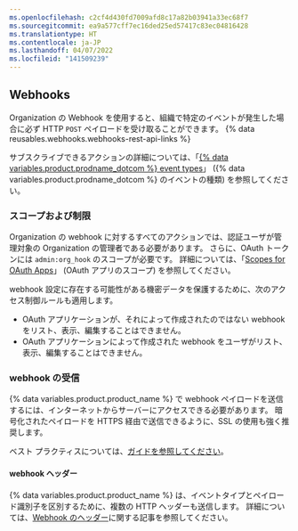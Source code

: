 ```yaml
---
ms.openlocfilehash: c2cf4d430fd7009afd8c17a82b03941a33ec68f7
ms.sourcegitcommit: ea9a577cff7ec16ded25ed57417c83ec04816428
ms.translationtype: HT
ms.contentlocale: ja-JP
ms.lasthandoff: 04/07/2022
ms.locfileid: "141509239"
---
```

## <a name="webhooks"></a>Webhooks

Organization の Webhook を使用すると、組織で特定のイベントが発生した場合に必ず HTTP `POST` ペイロードを受け取ることができます。 {% data reusables.webhooks.webhooks-rest-api-links %}

サブスクライブできるアクションの詳細については、「[{% data variables.product.prodname_dotcom %} event types](/developers/webhooks-and-events/github-event-types)」 ({% data variables.product.prodname_dotcom %} のイベントの種類) を参照してください。

### <a name="scopes--restrictions"></a>スコープおよび制限

Organization の webhook に対するすべてのアクションでは、認証ユーザが管理対象の Organization の管理者である必要があります。 さらに、OAuth トークンには `admin:org_hook` のスコープが必要です。 詳細については、「[Scopes for OAuth Apps](/developers/apps/scopes-for-oauth-apps)」 (OAuth アプリのスコープ) を参照してください。

webhook 設定に存在する可能性がある機密データを保護するために、次のアクセス制御ルールも適用します。

- OAuth アプリケーションが、それによって作成されたのではない webhook をリスト、表示、編集することはできません。
- OAuth アプリケーションによって作成された webhook をユーザがリスト、表示、編集することはできません。

### <a name="receiving-webhooks"></a>webhook の受信

{% data variables.product.product_name %} で webhook ペイロードを送信するには、インターネットからサーバーにアクセスできる必要があります。 暗号化されたペイロードを HTTPS 経由で送信できるように、SSL の使用も強く推奨します。

ベスト プラクティスについては、[ガイドを参照してください](/guides/best-practices-for-integrators/)。

#### <a name="webhook-headers"></a>webhook ヘッダー

{% data variables.product.product_name %} は、イベントタイプとペイロード識別子を区別するために、複数の HTTP ヘッダーも送信します。 詳細については、[Webhook のヘッダー](/webhooks/event-payloads/#delivery-headers)に関する記事を参照してください。